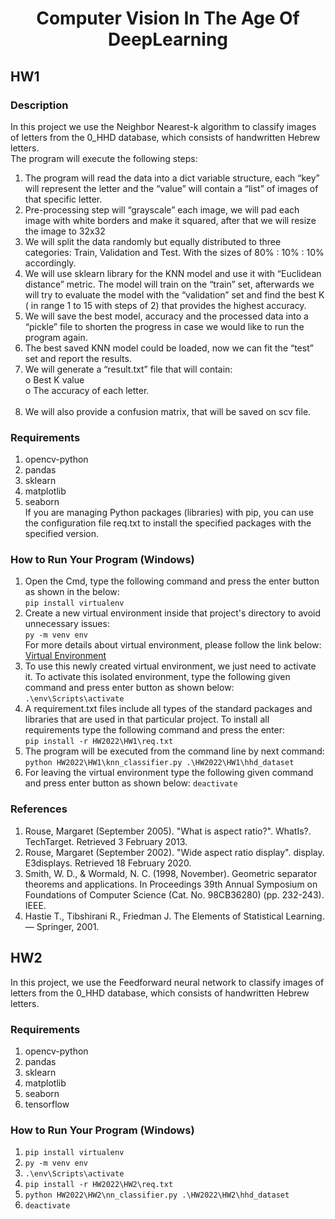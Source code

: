 # <div align="center"><center>Computer Vision In The Age Of DeepLearning</div>
## HW1
### Description
  In this project we use the Neighbor Nearest-k algorithm to classify images of letters from the 0_HHD database, which consists of handwritten Hebrew letters.<br />
  The program will execute the following steps:<br />
1.	The program will read the data into a dict variable structure, each “key” will represent the letter and the “value” will contain a “list” of images of that specific letter.<br />
2. Pre-processing step will “grayscale”  each image, we will pad each image with white borders and make it squared, after that we will resize the image to 32x32<br />
3. We will split the data randomly but equally distributed to three categories: Train, Validation and Test. With the sizes of 80% : 10% : 10% accordingly.<br />
4. We will use sklearn library for the KNN model and use it with “Euclidean distance” metric. The model will train on the “train” set, afterwards we will try to evaluate the model with the “validation” set and find the best K ( in range 1 to 15 with steps of 2) that provides the highest accuracy.<br />
5. We will save the  best model, accuracy and the processed data into a “pickle” file to shorten the progress in case we would like  to run the program again.<br />
6. The best saved KNN model could be loaded, now we can fit the “test” set and report the results.<br />
7. We will generate a “result.txt” file that will contain: <br />
o	Best K value<br />
o	The accuracy of each letter.<br /><br />
8. We will also provide a confusion matrix, that will be saved on scv file.<br />

### Requirements
  1. opencv-python<br />
  2. pandas<br />
  3. sklearn<br />
  4. matplotlib<br />
  5. seaborn<br />
  If you are managing Python packages (libraries) with pip, you can use the configuration file req.txt to install the specified packages with the specified version.<br />

### How to Run Your Program (Windows)
1. Open the Cmd, type the following command and press the enter button as shown in the below:<br />
```pip install virtualenv```<br />
2. Create a new virtual environment inside that project's directory to avoid unnecessary issues:<br />
```py -m venv env```<br />
  For more details about virtual environment, please follow the link below:<br />
  <a href="https://packaging.python.org/en/latest/guides/installing-using-pip-and-virtual-environments/" target="_blank">Virtual Environment</a><br />
3. To use this newly created virtual environment, we just need to activate it. To activate this isolated environment, type the following given command and press enter button as shown below:<br />
```.\env\Scripts\activate```<br />
4. A requirement.txt files include all types of the standard packages and libraries that are used in that particular project. To install all requirements type the following command and press the enter:<br />
```pip install -r HW2022\HW1\req.txt```<br />
5. The program will be executed from the command line by next command:<br />
```python HW2022\HW1\knn_classifier.py .\HW2022\HW1\hhd_dataset```<br />
6. For leaving the virtual environment type the following given command and press enter button as shown below:
  ```deactivate```
### 	References
  1. Rouse, Margaret (September 2005). "What is aspect ratio?". WhatIs?. TechTarget. Retrieved 3 February 2013.
  2. Rouse, Margaret (September 2002). "Wide aspect ratio display". display. E3displays. Retrieved 18 February 2020.
  3. Smith, W. D., & Wormald, N. C. (1998, November). Geometric separator theorems and applications. In Proceedings 39th Annual Symposium on Foundations of Computer Science (Cat. No. 98CB36280) (pp. 232-243). IEEE.
  4. Hastie T., Tibshirani R., Friedman J. The Elements of Statistical Learning. — Springer, 2001.
  
## HW2
In this project, we use the Feedforward neural network to classify images of letters from the 0_HHD database, which consists of handwritten Hebrew letters.<br />
### Requirements
  1. opencv-python<br />
  2. pandas<br />
  3. sklearn<br />
  4. matplotlib<br />
  5. seaborn<br />
  6. tensorflow <br />
### How to Run Your Program (Windows) 
1. ```pip install virtualenv```<br />
2. ```py -m venv env```<br />
3. ```.\env\Scripts\activate```<br />
4. ```pip install -r HW2022\HW2\req.txt```<br />
5. ```python HW2022\HW2\nn_classifier.py .\HW2022\HW2\hhd_dataset```<br />
6. ```deactivate```

